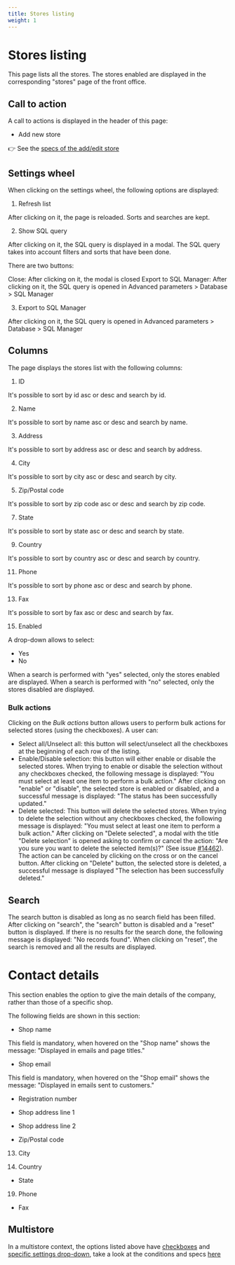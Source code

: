 ```yaml
---
title: Stores listing
weight: 1
---
```


# Stores listing

This page lists all the stores. The stores enabled are displayed in the corresponding "stores" page of the front office.

## Call to action
 
A call to actions is displayed in the header of this page:
 
  - Add new store

👉 See the [specs of the add/edit store](./add-edit-store.md) 

## Settings wheel

When clicking on the settings wheel, the following options are displayed:

1. Refresh list

After clicking on it, the page is reloaded. Sorts and searches are kept.

2. Show SQL query

After clicking on it, the SQL query is displayed in a modal. The SQL query takes into account filters and sorts that have been done.

There are two buttons:

Close: After clicking on it, the modal is closed
Export to SQL Manager: After clicking on it, the SQL query is opened in Advanced parameters > Database > SQL Manager

3. Export to SQL Manager

After clicking on it, the SQL query is opened in Advanced parameters > Database > SQL Manager

## Columns

The page displays the stores list with the following columns:

1. ID

It's possible to sort by id asc or desc and search by id.

2. Name

It's possible to sort by name asc or desc and search by name.

3. Address

It's possible to sort by address asc or desc and search by address.

4. City

It's possible to sort by city asc or desc and search by city.

5. Zip/Postal code

It's possible to sort by zip code asc or desc and search by zip code.

7. State

It's possible to sort by state asc or desc and search by state.

9. Country

It's possible to sort by country asc or desc and search by country.

11. Phone

It's possible to sort by phone asc or desc and search by phone.

13. Fax

It's possible to sort by fax asc or desc and search by fax.

15. Enabled

A drop-down allows to select: 
- Yes
- No
 
When a search is performed with "yes" selected, only the stores enabled are displayed.
When a search is performed with "no" selected, only the stores disabled are displayed.

### Bulk actions

Clicking on the _Bulk actions_ button allows users to perform bulk actions for selected stores (using the checkboxes). A user can:

- Select all/Unselect all: this button will select/unselect all the checkboxes at the beginning of each row of the listing.
- Enable/Disable selection: this button will either enable or disable the selected stores.
When trying to enable or disable the selection without any checkboxes checked, the following message is displayed: "You must select at least one item to perform a bulk action." 
After clicking on "enable"  or "disable", the selected store is enabled or disabled, and a successful message is displayed: "The status has been successfully updated."
- Delete selected: This button will delete the selected stores. 
When trying to delete the selection without any checkboxes checked, the following message is displayed: "You must select at least one item to perform a bulk action."
After clicking on "Delete selected", a modal with the title "Delete selection" is opened asking to confirm or cancel the action: "Are you sure you want to delete the selected item(s)?" (See issue [#14462](https://github.com/PrestaShop/PrestaShop/issues/14462)). The action can be canceled by clicking on the cross or on the cancel button.
After clicking on "Delete" button, the selected store is deleted, a successful message is displayed "The selection has been successfully deleted."

## Search
The search button is disabled as long as no search field has been filled.
After clicking on "search", the "search" button is disabled and a "reset" button is displayed.
If there is no results for the search done, the following message is displayed: "No records found".
When clicking on "reset", the search is removed and all the results are displayed.
# Contact details

This section enables the option to give the main details of the company, rather than those of a specific shop.

The following fields are shown in this section:


- Shop name 

This field is mandatory, when hovered on the "Shop name" shows the message: "Displayed in emails and page titles."

- Shop email

This field is mandatory, when hovered on the "Shop email" shows the message: "Displayed in emails sent to customers."

- Registration number



- Shop address line 1



- Shop address line 2



- Zip/Postal code



 13. City



 15. Country



- State



 19. Phone



- Fax

## Multistore

In a multistore context, the options listed above have [checkboxes](https://github.com/PrestaShop/PrestaShop/issues/19367) and [specific settings drop-down](https://github.com/PrestaShop/PrestaShop/issues/19319), take a look at the conditions and specs [here](https://github.com/PrestaShop/prestashop-specs/blob/master/content/1.7/back-office/multistoregeneralspecs.md#checkboxes)

